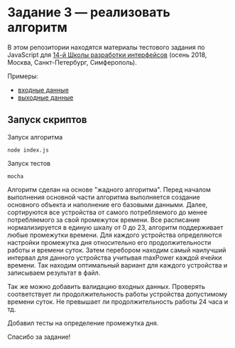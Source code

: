 # Задание 3 — реализовать алгоритм

В этом репозитории находятся материалы тестового задания по JavaScript для [14-й Школы разработки интерфейсов](https://academy.yandex.ru/events/frontend/shri_msk-2018-2) (осень 2018, Москва, Санкт-Петербург, Симферополь).

Примеры: 

- [входные данные](./data/input.json)
- [выходные данные](./data/output.json)


## Запуск скриптов

Запуск алгоритма
```
node index.js
```

Запуск тестов
```
mocha
```

Алгоритм сделан на основе "жадного алгоритма". Перед началом выполнения основной части алгоритма выполняется создание основного объекта и наполнение его базовыми данными. Далее, сортируются все устройства от самого потребляемого до менее потребляемого за свой промежуток времени. Все расписание нормализируется в единую шкалу от 0 до 23, алгоритм поддерживает любые промежутки времени. Для каждого устройства определяются настройки промежутка дня относительно его продолжительности работы и времени суток. Затем перебором находим самый наилучший интервал для данного устройства учитывая maxPower каждой ячейки времени. Так находим оптимальный вариант для каждого устройства и записываем результат в файл.

Так же можно добавить валидацию входных данных. Проверять соответствует ли продолжительность работы устройства допустимому времени суток. Не превышает ли продолжительность работы 24 часа и тд.

Добавил тесты на определение промежутка дня.

Спасибо за задание!